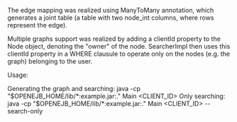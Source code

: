 The edge mapping was realized using ManyToMany annotation, which generates a joint table (a table with two node_int columns, where rows represent the edge).

Multiple graphs support was realized by adding a clientId property to the Node object, denoting the "owner" of the node. SearcherImpl then uses this clientId property in a WHERE clausule to operate only on the nodes (e.g. the graph) belonging to the user. 

Usage: 

Generating the graph and searching: java -cp "$OPENEJB_HOME/lib/*:example.jar:." Main <CLIENT_ID>
Only searching: java -cp "$OPENEJB_HOME/lib/*:example.jar:." Main <CLIENT_ID> --search-only